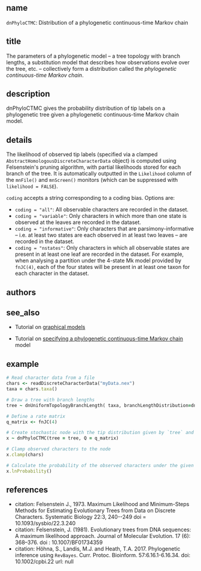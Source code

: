 ## name
`dnPhyloCTMC`: Distribution of a phylogenetic continuous-time Markov chain

## title
The parameters of a phylogenetic model – a tree topology with branch lengths, a substitution model that describes how observations evolve over the tree, etc. – collectively form a distribution called the _phylogenetic continuous-time Markov chain_.

## description
dnPhyloCTMC gives the probability distribution of tip labels on a phylogenetic tree given a phylogenetic continuous-time Markov chain model.

## details

The likelihood of observed tip labels (specified via a clamped `AbstractHomologousDiscreteCharacterData` object) is computed using Felsenstein's pruning algorithm, with partial likelihoods stored for each branch of the tree. It is automatically outputted in the `Likelihood` column of the `mnFile()` and `mnScreen()` monitors (which can be suppressed with `likelihood = FALSE`).

`coding` accepts a string corresponding to a coding bias.  Options are:

- `coding = "all"`: 
    All observable characters are recorded in the dataset.
- `coding = "variable"`:
    Only characters in which more than one state is observed at the leaves are recorded in the dataset.
- `coding = "informative"`:
    Only characters that are parsimony-informative – i.e. at least two states are each observed in at least two leaves – are recorded in the dataset.
- `coding = "nstates"`:
     Only characters in which all observable states are present in at least one leaf are recorded in the dataset.
     For example, when analysing a partition under the 4-state Mk model provided by `fnJC(4)`,
     each of the four states will be present in at least one taxon for each character in the dataset.

## authors
## see_also
- Tutorial on [graphical models](https://revbayes.github.io/tutorials/intro/graph_models)

- Tutorial on [specifying a phylogenetic continuous-time Markov chain](https://revbayes.github.io/tutorials/ctmc/) model

## example

```rb
# Read character data from a file
chars <- readDiscreteCharacterData("myData.nex")
taxa = chars.taxa()

# Draw a tree with branch lengths
tree ~ dnUniformTopologyBranchLength( taxa, branchLengthDistribution=dnExp(10.0) )

# Define a rate matrix
q_matrix <- fnJC(4)

# Create stochastic node with the tip distribution given by `tree` and `q_matrix`
x ~ dnPhyloCTMC(tree = tree, Q = q_matrix)

# Clamp observed characters to the node
x.clamp(chars)

# Calculate the probability of the observed characters under the given distribution
x.lnProbability()
```

## references
- citation: Felsenstein J., 1973. Maximum Likelihood and Minimum-Steps Methods for Estimating Evolutionary Trees from Data on Discrete Characters. Systematic Biology 22:3, 240--249
  doi = 10.1093/sysbio/22.3.240
- citation: Felsenstein, J. (1981). Evolutionary trees from DNA sequences: A maximum likelihood approach. Journal of Molecular Evolution. 17 (6): 368–376.
  doi : 10.1007/BF01734359
- citation: Höhna, S., Landis, M.J. and Heath, T.A. 2017. Phylogenetic inference using `RevBayes`. Curr. Protoc. Bioinform.
57:6.16.1-6.16.34.
  doi: 10.1002/cpbi.22
  url: null


